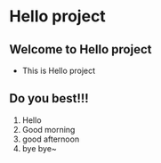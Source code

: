 # Hello project

## Welcome to Hello project
* This is Hello project

## Do you best!!!
1. Hello
1. Good morning
1. good afternoon
1. bye bye~
